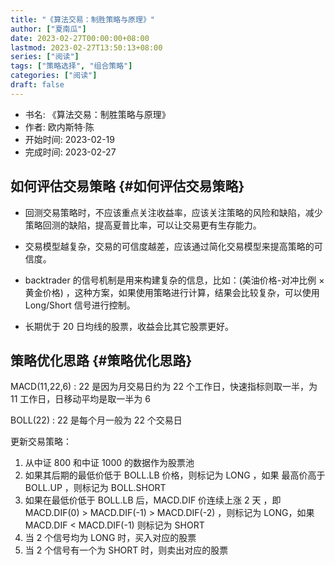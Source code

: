 ```yaml
---
title: "《算法交易：制胜策略与原理》"
author: ["夏南瓜"]
date: 2023-02-27T00:00:00+08:00
lastmod: 2023-02-27T13:50:13+08:00
series: ["阅读"]
tags: ["策略选择", "组合策略"]
categories: ["阅读"]
draft: false
---
```


-   书名: 《算法交易：制胜策略与原理》
-   作者: 欧内斯特·陈
-   开始时间: 2023-02-19
-   完成时间: 2023-02-27


## 如何评估交易策略 {#如何评估交易策略}

-   回测交易策略时，不应该重点关注收益率，应该关注策略的风险和缺陷，减少策略回测的缺陷，提高夏普比率，可以让交易更有生存能力。

-   交易模型越复杂，交易的可信度越差，应该通过简化交易模型来提高策略的可信度。

-   backtrader 的信号机制是用来构建复杂的信息，比如：(美油价格-对冲比例 &times; 黄金价格) ，这种方案，如果使用策略进行计算，结果会比较复杂，可以使用 Long/Short 信号进行控制。

-   长期优于 20 日均线的股票，收益会比其它股票更好。


## 策略优化思路 {#策略优化思路}

MACD(11,22,6)
: 22 是因为月交易日约为 22 个工作日，快速指标则取一半，为 11 工作日，日移动平均是取一半为 6

BOLL(22)
: 22 是每个月一般为 22 个交易日

更新交易策略：

1.  从中证 800 和中证 1000 的数据作为股票池
2.  如果其后期的最低价低于 BOLL.LB 价格，则标记为 LONG ，如果 最高价高于 BOLL.UP ，则标记为 BOLL.SHORT
3.  如果在最低价低于 BOLL.LB 后，MACD.DIF 价连续上涨 2 天 ，即 MACD.DIF(0) &gt; MACD.DIF(-1) &gt; MACD.DIF(-2) ，则标记为 LONG，如果 MACD.DIF &lt; MACD.DIF(-1) 则标记为 SHORT
4.  当 2 个信号均为 LONG 时，买入对应的股票
5.  当 2 个信号有一个为 SHORT 时，则卖出对应的股票
